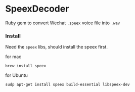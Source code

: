 # SpeexDecoder

Ruby gem to convert Wechat `.speex` voice file into `.wav`


### Install
Need the `speex` libs, should install the speex first.

for mac
```
brew install speex
```

for Ubuntu 
```
sudp apt-get install speex build-essential libspeex-dev
```
